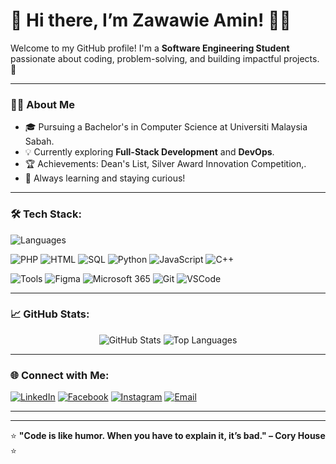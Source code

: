 # 🌟 Hi there, I’m Zawawie Amin! 👨‍💻

Welcome to my GitHub profile! I'm a **Software Engineering Student** passionate about coding, problem-solving, and building impactful projects. 🚀

---

### 👩‍🎓 About Me
- 🎓 Pursuing a Bachelor's in Computer Science at Universiti Malaysia Sabah.
- 💡 Currently exploring **Full-Stack Development** and **DevOps**.
- 🏆 Achievements: Dean's List, Silver Award Innovation Competition,.
- 🌱 Always learning and staying curious!

---

### 🛠️ Tech Stack:
![Languages](https://img.shields.io/badge/-Languages-%23262626?style=flat-square&logo=code)

![PHP](https://img.shields.io/badge/-PHP-%23777BB4?style=flat-square&logo=php&logoColor=white)
![HTML](https://img.shields.io/badge/-HTML-%23E34F26?style=flat-square&logo=html5&logoColor=white)
![SQL](https://img.shields.io/badge/-SQL-%234479A1?style=flat-square&logo=postgresql&logoColor=white)
![Python](https://img.shields.io/badge/-Python-%233776AB?style=flat-square&logo=python&logoColor=white)
![JavaScript](https://img.shields.io/badge/-JavaScript-%23F7DF1E?style=flat-square&logo=javascript&logoColor=black)
![C++](https://img.shields.io/badge/-C++-%2300599C?style=flat-square&logo=cplusplus)


![Tools](https://img.shields.io/badge/-Tools-%23262626?style=flat-square&logo=tools)
![Figma](https://img.shields.io/badge/-Figma-%23F24E1E?style=flat-square&logo=figma&logoColor=white)
![Microsoft 365](https://img.shields.io/badge/-Microsoft%20365-%23D83B01?style=flat-square&logo=microsoft&logoColor=white)
![Git](https://img.shields.io/badge/-Git-%23F05033?style=flat-square&logo=git&logoColor=white)
![VSCode](https://img.shields.io/badge/-VSCode-%23007ACC?style=flat-square&logo=visualstudiocode)

---

### 📈 GitHub Stats:
<div align="center">
  <img src="https://github-readme-stats.vercel.app/api?username=zawawieamin95&show_icons=true&theme=radical" alt="GitHub Stats" />
  <img src="https://github-readme-stats.vercel.app/api/top-langs/?username=zawawieamin95&layout=compact&theme=radical" alt="Top Languages" />
</div>

---

### 🌐 Connect with Me:
[![LinkedIn](https://img.shields.io/badge/LinkedIn-%230077B5?style=for-the-badge&logo=linkedin&logoColor=white)](https://www.linkedin.com/in/muhammad-zawawie-abdul-amin-127a12222)
[![Facebook](https://img.shields.io/badge/Facebook-%231877F2?style=for-the-badge&logo=facebook&logoColor=white)](https://www.facebook.com/zawawieamin)
[![Instagram](https://img.shields.io/badge/Instagram-%23E4405F?style=for-the-badge&logo=instagram&logoColor=white)](https://www.instagram.com/zawawie.amin/)
[![Email](https://img.shields.io/badge/Email-%23D14836?style=for-the-badge&logo=gmail&logoColor=white)](mailto:muhdzawawie02@gmail.com)

---



---

⭐ **"Code is like humor. When you have to explain it, it’s bad." – Cory House** ⭐
